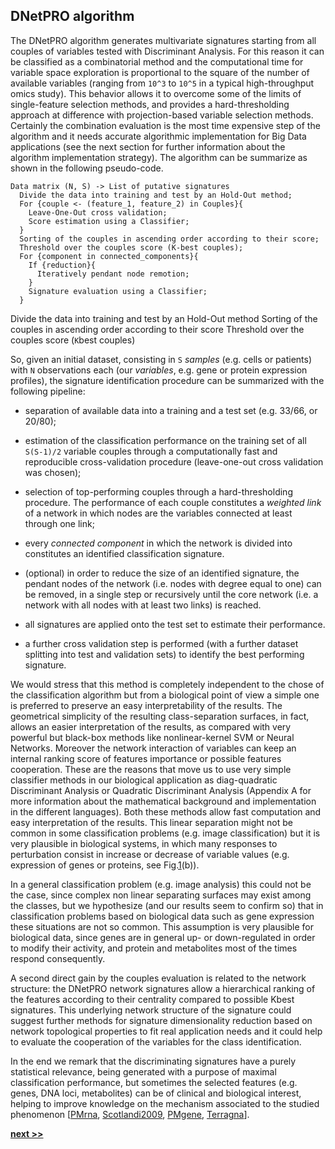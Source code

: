 ## DNetPRO algorithm

The DNetPRO algorithm generates multivariate signatures starting from all couples of variables tested with Discriminant Analysis.
For this reason it can be classified as a combinatorial method and the computational time for variable space exploration is proportional to the square of the number of available variables (ranging from `10^3` to `10^5` in a typical high-throughput omics study).
This behavior allows it to overcome some of the limits of single-feature selection methods, and provides a hard-thresholding approach at difference with projection-based variable selection methods.
Certainly the combination evaluation is the most time expensive step of the algorithm and it needs accurate algorithmic implementation for Big Data applications (see the next section for further information about the algorithm implementation strategy).
The algorithm can be summarize as shown in the following pseudo-code.

```
Data matrix (N, S) -> List of putative signatures
  Divide the data into training and test by an Hold-Out method;
  For {couple <- (feature_1, feature_2) in Couples}{
    Leave-One-Out cross validation;
    Score estimation using a Classifier;
  }
  Sorting of the couples in ascending order according to their score;
  Threshold over the couples score (K-best couples);
  For {component in connected_components}{
    If {reduction}{
      Iteratively pendant node remotion;
    }
    Signature evaluation using a Classifier;
  }
```

Divide the data into training and test by an Hold-Out method Sorting of the couples in ascending order according to their score Threshold over the couples score (`K`best couples)

So, given an initial dataset, consisting in `S` *samples* (e.g. cells or patients) with `N` observations each (our *variables*, e.g. gene or protein expression profiles), the signature identification procedure can be summarized with the following pipeline:

- separation of available data into a training and a test set (e.g. 33/66, or 20/80);

- estimation of the classification performance on the training set of all `S(S-1)/2` variable couples through a computationally fast and reproducible cross-validation procedure (leave-one-out cross validation was chosen);

- selection of top-performing couples through a hard-thresholding procedure.
  The performance of each couple constitutes a *weighted link* of a network in which nodes are the variables connected at least through one link;

- every *connected component* in which the network is divided into constitutes an identified classification signature.

- (optional) in order to reduce the size of an identified signature, the pendant nodes of the network (i.e. nodes with degree equal to one) can be removed, in a single step or recursively until the core network (i.e. a network with all nodes with at least two links) is reached.

- all signatures are applied onto the test set to estimate their performance.

- a further cross validation step is performed (with a further dataset splitting into test and validation sets) to identify the best performing signature.

We would stress that this method is completely independent to the chose of the classification algorithm but from a biological point of view a simple one is preferred to preserve an easy interpretability of the results.
The geometrical simplicity of the resulting class-separation surfaces, in fact, allows an easier interpretation of the results, as compared with very powerful but black-box methods like nonlinear-kernel SVM or Neural Networks.
Moreover the network interaction of variables can keep an internal ranking score of features importance or possible features cooperation.
These are the reasons that move us to use very simple classifier methods in our biological application as diag-quadratic Discriminant Analysis or Quadratic Discriminant Analysis (Appendix A for more information about the mathematical background and
implementation in the different languages).
Both these methods allow fast computation and easy interpretation of the results.
This linear separation might not be common in some classification problems (e.g. image classification) but it is very plausible in biological systems, in which many responses to perturbation consist in increase or decrease of variable values (e.g. expression of genes or proteins, see Fig.[1](../../../../img/expression.svg)(b)).

In a general classification problem (e.g. image analysis) this could not be the case, since complex non linear separating surfaces may exist among the classes, but we hypothesize (and our results seem to confirm so) that in classification problems based on biological data such as gene expression these situations are not so common.
This assumption is very plausible for biological data, since genes are in general up- or down-regulated in order to modify their activity, and protein and metabolites most of the times respond consequently.

A second direct gain by the couples evaluation is related to the network structure: the DNetPRO network signatures allow a hierarchical ranking of the features according to their centrality compared to possible Kbest signatures.
This underlying network structure of the signature could suggest further methods for signature dimensionality reduction based on network topological properties to fit real application needs and it could help to evaluate the cooperation of the variables for the class identification.

In the end we remark that the discriminating signatures have a purely statistical relevance, being generated with a purpose of maximal classification performance, but sometimes the selected features (e.g. genes, DNA loci, metabolites) can be of clinical and biological interest, helping to improve knowledge on the mechanism associated to the studied phenomenon [[PMrna](https://genome.cshlp.org/content/early/2013/10/02/gr.155192.113.abstract), [Scotlandi2009](https://doi.org/10.1200/JCO.2008.19.2542), [PMgene](https://www.ncbi.nlm.nih.gov/pubmed/26297486), [Terragna](https://www.ncbi.nlm.nih.gov/pubmed/26575327)].


[**next >>**](./ToyModel.md)
